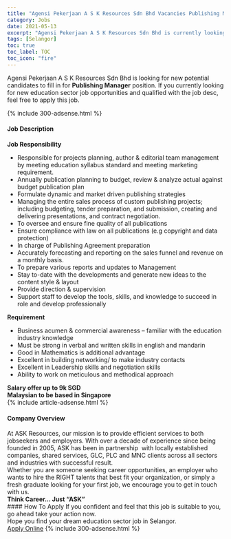 ```yaml
---
title: "Agensi Pekerjaan A S K Resources Sdn Bhd Vacancies Publishing Manager" 
category: Jobs 
date: 2021-05-13 
excerpt: "Agensi Pekerjaan A S K Resources Sdn Bhd is currently looking for suitable person to fill in the Publishing Manager which positioned at Selangor" 
tags: [Selangor] 
toc: true 
toc_label: TOC 
toc_icon: "fire" 
--- 
```


<p>Agensi Pekerjaan A S K Resources Sdn Bhd is looking for new potential candidates to fill in for <b>Publishing Manager</b> position. If you currently looking for new education sector job opportunities and qualified with the job desc, feel free to apply this job.
</p>{% include 300-adsense.html %} 
<div><div><h4>Job Description</h4></div><div><div><span><div><div><strong>Job Responsibility</strong></div><ul><li>Responsible for projects planning, author &amp; editorial team management by meeting education syllabus standard and meeting marketing requirement.</li><li>Annually publication planning to budget, review &amp; analyze actual against budget publication plan</li><li>Formulate dynamic and market driven publishing strategies</li><li>Managing the entire sales process of custom publishing projects; including budgeting, tender preparation, and submission, creating and delivering presentations, and contract negotiation.</li><li>To oversee and ensure fine quality of all publications</li><li>Ensure compliance with law on all publications (e.g copyright and data protection)</li><li>In charge of Publishing Agreement preparation</li><li>Accurately forecasting and reporting on the sales funnel and revenue on a monthly basis.</li><li>To prepare various reports and updates to Management</li><li>Stay to-date with the developments and generate new ideas to the content style &amp; layout</li><li>Provide direction &amp; supervision</li><li>Support staff to develop the tools, skills, and knowledge to succeed in role and develop professionally</li></ul><div><strong>Requirement&#160;</strong></div><ul><li>Business acumen &amp; commercial awareness &#8211; familiar with the education industry knowledge</li><li>Must be strong in verbal and written skills in english and mandarin&#160;</li><li>Good in Mathematics is additional advantage&#160;</li><li>Excellent in building networking/ to make industry contacts</li><li>Excellent in Leadership skills and negotiation skills&#160;</li><li>Ability to work on meticulous and methodical approach</li></ul><div><strong>Salary offer up to 9k SGD</strong></div><div><strong>Malaysian to be based in Singapore</strong></div></div></span></div></div></div> 
{% include article-adsense.html %} 
<div><div><h4>Company Overview</h4></div><div><div><span><div><div>
<div>
		At ASK Resources, our mission is to provide efficient services to both jobseekers and employers. With over a decade of experience since being founded in 2005, ASK has been in partnership&#160; with locally established companies, shared services, GLC, PLC and MNC clients across all sectors and industries with successful result.&#160;</div>
<div>
		Whether you are someone seeking career opportunities, an employer who wants to hire the RIGHT talents that best fit your organization, or simply a fresh graduate looking for your first job, we encourage you to get in touch with us.</div>
<div>
<strong>Think Career&#8230; Just &#8220;ASK&#8221;</strong></div>
</div></div></span></div></div></div> 
#### How To Apply 
If you confident and feel that this job is suitable to you, go ahead take your action now. <br/> 
Hope you find your dream education sector job in Selangor. <br/> 
<a href="https://www.jobstreet.com.my/en/job/publishing-manager-4564285?jobId=jobstreet-my-job-4564285" class="btn btn--info" target="_blank" rel="nofollow noopenner">Apply Online</a> 
{% include 300-adsense.html %} 